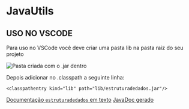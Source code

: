# JavaUtils

## USO NO VSCODE

Para uso no VSCode você deve criar uma pasta lib na pasta raiz do seu projeto  

![Pasta criada com o .jar dentro](https://image.prntscr.com/image/U53Z_eeNTHSKqxwmVHKZSg.png)

Depois adicionar no .classpath a seguinte linha:  

`<classpathentry kind="lib" path="lib/estruturadedados.jar"/>`

[Documentação `estruturadedados` em texto](estruturadedados/documentacao.md)
[JavaDoc gerado](https://lucgomoliv.github.io/JavaUtils/docs)
